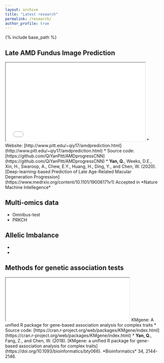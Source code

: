 ```yaml
---
layout: archive
title: "Latest research"
permalink: /research/
author_profile: true
---
```


{% include base_path %}

Late AMD Fundus Image Prediction
-
<iframe src="/images/Fig1.pdf#toolbar=0" width="90%" height="256px"></iframe>
* Website: [http://www.pitt.edu/~qiy17/amdprediction.html](http://www.pitt.edu/~qiy17/amdprediction.html)
* Source code: [https://github.com/QiYanPitt/AMDprogressCNN](https://github.com/QiYanPitt/AMDprogressCNN)
* <b>Yan, Q.</b>, Weeks, D.E., Xin, H., Swaroop, A., Chew, E.Y., Huang, H., Ding, Y., and Chen, W. (2020). [Deep-learning-based Prediction of Late Age-Related Macular Degeneration Progression](https://www.medrxiv.org/content/10.1101/19006171v1) Accepted in *Nature Machine Intellegence*

Multi-omics data
-
* Omnibus-test
* PRKCH

Allelic Imbalance
-
* 
* 

Methods for genetic association tests
-
<iframe src="/images/KMgene.pdf#toolbar=0" width="80%" height="140px"></iframe>
KMgene: A unified R package for gene-based association analysis for complex traits
* Source code: [https://cran.r-project.org/web/packages/KMgene/index.html](https://cran.r-project.org/web/packages/KMgene/index.html)
* <b>Yan, Q.</b>, Fang, Z., and Chen, W. (2018). [KMgene: a unified R package for gene-based association analysis for complex traits](https://doi.org/10.1093/bioinformatics/bty066). *Bioinformatics* 34, 2144-2146.
